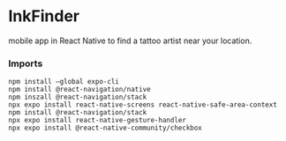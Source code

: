 # InkFinder
mobile app in React Native to find a tattoo artist near your location.

### Imports

    npm install –global expo-cli
    npm install @react-navigation/native
    npm inszall @react-navigation/stack
    npx expo install react-native-screens react-native-safe-area-context
    npm install @react-navigation/stack
    npx expo install react-native-gesture-handler
    npx expo install @react-native-community/checkbox
